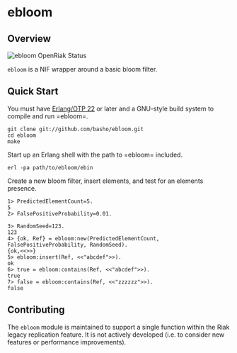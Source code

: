 # ebloom

## Overview

![ebloom OpenRiak Status](https://github.com/OpenRiak/ebloom/actions/workflows/erlang.yml/badge.svg?branch=openriak-3.2)

`ebloom` is a NIF wrapper around a basic bloom filter.

## Quick Start

You must have [Erlang/OTP 22](http://erlang.org/download.html) or later and a GNU-style build system to compile and run =ebloom=.

```
git clone git://github.com/basho/ebloom.git
cd ebloom
make
```

Start up an Erlang shell with the path to =ebloom= included.

```
erl -pa path/to/ebloom/ebin
```

Create a new bloom filter, insert elements, and test for an elements presence.

```
1> PredictedElementCount=5.
5
2> FalsePositiveProbability=0.01.

3> RandomSeed=123.
123
4> {ok, Ref} = ebloom:new(PredictedElementCount, FalsePositiveProbability, RandomSeed).
{ok,<<>>}
5> ebloom:insert(Ref, <<"abcdef">>).
ok
6> true = ebloom:contains(Ref, <<"abcdef">>).
true
7> false = ebloom:contains(Ref, <<"zzzzzz">>).
false
```

## Contributing

The `ebloom` module is maintained to support a single function within the Riak legacy replication feature.  It is not actively developed (i.e. to consider new features or performance improvements).

